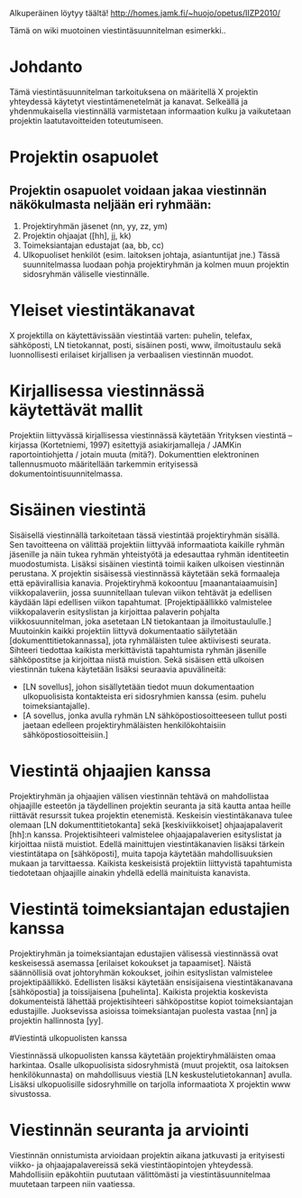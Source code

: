 Alkuperäinen löytyy täältä! http://homes.jamk.fi/~huojo/opetus/IIZP2010/


Tämä on wiki muotoinen viestintäsuunnitelman esimerkki..


#	Johdanto

Tämä viestintäsuunnitelman tarkoituksena on määritellä X projektin yhteydessä käytetyt viestintämenetelmät ja  kanavat. Selkeällä ja yhdenmukaisella viestinnällä varmistetaan informaation kulku ja vaikutetaan projektin laatutavoitteiden toteutumiseen.
#	Projektin osapuolet

## Projektin osapuolet voidaan jakaa viestinnän näkökulmasta neljään eri ryhmään:
  1.	Projektiryhmän jäsenet (nn, yy, zz, ym)
  2.	Projektin ohjaajat ([hh], jj, kk)
  3.	Toimeksiantajan edustajat (aa, bb, cc)
  4.	Ulkopuoliset henkilöt (esim. laitoksen johtaja, asiantuntijat jne.)
Tässä suunnitelmassa luodaan pohja projektiryhmän ja kolmen muun projektin sidosryhmän väliselle viestinnälle. 

#	Yleiset viestintäkanavat

X projektilla on käytettävissään viestintää varten: puhelin, telefax, sähköposti, LN tietokannat, posti, sisäinen posti, www, ilmoitustaulu sekä luonnollisesti erilaiset kirjallisen ja verbaalisen viestinnän muodot. 
# Kirjallisessa viestinnässä käytettävät mallit
Projektiin liittyvässä kirjallisessa viestinnässä käytetään Yrityksen viestintä –kirjassa (Kortetniemi, 1997) esitettyjä asiakirjamalleja / JAMKin raportointiohjetta / jotain muuta (mitä?). Dokumenttien elektroninen tallennusmuoto määritellään tarkemmin erityisessä dokumentointisuunnitelmassa. 
#	Sisäinen viestintä

Sisäisellä viestinnällä tarkoitetaan tässä viestintää projektiryhmän sisällä. Sen tavoitteena on välittää projektiin liittyvää informaatiota kaikille ryhmän jäsenille ja näin tukea ryhmän yhteistyötä ja edesauttaa ryhmän identiteetin muodostumista. Lisäksi sisäinen viestintä toimii kaiken ulkoisen viestinnän perustana.
X projektin sisäisessä viestinnässä käytetään sekä formaaleja että epävirallisia kanavia. Projektiryhmä kokoontuu [maanantaiaamuisin] viikkopalaveriin, jossa suunnitellaan tulevan viikon tehtävät ja edellisen käydään läpi edellisen viikon tapahtumat. [Projektipäällikkö valmistelee viikkopalaverin esityslistan ja kirjoittaa palaverin pohjalta viikkosuunnitelman, joka asetetaan LN tietokantaan ja ilmoitustaululle.]  Muutoinkin kaikki projektiin liittyvä dokumentaatio säilytetään [dokumenttitietokannassa], jota ryhmäläisten tulee aktiivisesti seurata. Sihteeri tiedottaa kaikista merkittävistä tapahtumista ryhmän jäsenille sähköpostitse ja kirjoittaa niistä muistion. 
Sekä sisäisen että ulkoisen viestinnän tukena käytetään lisäksi seuraavia apuvälineitä:
-	[LN sovellus], johon sisällytetään tiedot muun dokumentaation ulkopuolisista kontakteista eri sidosryhmien kanssa (esim. puhelu toimeksiantajalle).  
-	[A sovellus, jonka avulla ryhmän LN sähköpostiosoitteeseen tullut posti jaetaan edelleen projektiryhmäläisten henkilökohtaisiin sähköpostiosoitteisiin.]

#	Viestintä ohjaajien kanssa

Projektiryhmän ja ohjaajien välisen viestinnän tehtävä on mahdollistaa ohjaajille esteetön ja täydellinen projektin seuranta ja sitä kautta antaa heille riittävät resurssit tukea projektin etenemistä. Keskeisin viestintäkanava tulee olemaan [LN dokumenttitietokanta] sekä [keskiviikkoiset] ohjaajapalaverit [hh]:n kanssa. Projektisihteeri valmistelee ohjaajapalaverien esityslistat ja kirjoittaa niistä muistiot. Edellä mainittujen viestintäkanavien lisäksi tärkein viestintätapa on [sähköposti], muita tapoja käytetään mahdollisuuksien mukaan ja tarvittaessa. Kaikista keskeisistä projektiin liittyvistä tapahtumista tiedotetaan ohjaajille ainakin yhdellä edellä mainituista kanavista.

#	Viestintä toimeksiantajan edustajien kanssa

Projektiryhmän ja toimeksiantajan edustajien välisessä viestinnässä ovat keskeisessä asemassa [erilaiset kokoukset ja tapaamiset]. Näistä säännöllisiä ovat johtoryhmän kokoukset, joihin esityslistan valmistelee projektipäällikkö. Edellisten lisäksi käytetään ensisijaisena viestintäkanavana [sähköpostia] ja toissijaisena [puhelinta]. Kaikista projektia koskevista dokumenteistä lähettää projektisihteeri sähköpostitse kopiot toimeksiantajan edustajille. Juoksevissa asioissa toimeksiantajan puolesta vastaa [nn] ja projektin hallinnosta [yy].

#Viestintä ulkopuolisten kanssa

Viestinnässä ulkopuolisten kanssa käytetään projektiryhmäläisten omaa harkintaa.  Osalle ulkopuolisista sidosryhmistä (muut projektit, osa laitoksen henkilökunnasta) on mahdollisuus viestiä [LN keskustelutietokannan] avulla. Lisäksi ulkopuolisille sidosryhmille on tarjolla informaatiota X projektin www sivustossa.


#	Viestinnän seuranta ja arviointi

Viestinnän onnistumista arvioidaan projektin aikana jatkuvasti ja erityisesti viikko- ja ohjaajapalavereissä sekä viestintäopintojen yhteydessä.  Mahdollisiin epäkohtiin puututaan välittömästi ja viestintäsuunnitelmaa muutetaan tarpeen niin vaatiessa.

